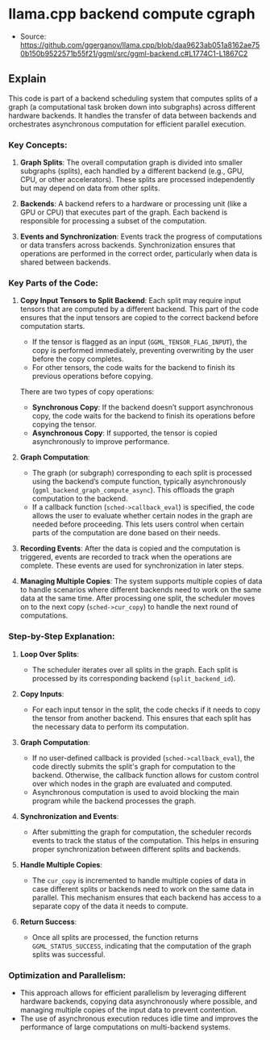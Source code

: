 # llama.cpp backend compute cgraph

- Source: https://github.com/ggerganov/llama.cpp/blob/daa9623ab051a8162ae750b150b9522571b55f21/ggml/src/ggml-backend.c#L1774C1-L1867C2

## Explain

This code is part of a backend scheduling system that computes splits of a graph (a computational task broken down into subgraphs) across different hardware backends. It handles the transfer of data between backends and orchestrates asynchronous computation for efficient parallel execution.

### Key Concepts:

1. **Graph Splits**: 
   The overall computation graph is divided into smaller subgraphs (splits), each handled by a different backend (e.g., GPU, CPU, or other accelerators). These splits are processed independently but may depend on data from other splits.

2. **Backends**:
   A backend refers to a hardware or processing unit (like a GPU or CPU) that executes part of the graph. Each backend is responsible for processing a subset of the computation.

3. **Events and Synchronization**:
   Events track the progress of computations or data transfers across backends. Synchronization ensures that operations are performed in the correct order, particularly when data is shared between backends.

### Key Parts of the Code:

1. **Copy Input Tensors to Split Backend**:
   Each split may require input tensors that are computed by a different backend. This part of the code ensures that the input tensors are copied to the correct backend before computation starts.
   - If the tensor is flagged as an input (`GGML_TENSOR_FLAG_INPUT`), the copy is performed immediately, preventing overwriting by the user before the copy completes.
   - For other tensors, the code waits for the backend to finish its previous operations before copying.

   There are two types of copy operations:
   - **Synchronous Copy**: If the backend doesn’t support asynchronous copy, the code waits for the backend to finish its operations before copying the tensor.
   - **Asynchronous Copy**: If supported, the tensor is copied asynchronously to improve performance.

2. **Graph Computation**:
   - The graph (or subgraph) corresponding to each split is processed using the backend’s compute function, typically asynchronously (`ggml_backend_graph_compute_async`). This offloads the graph computation to the backend.
   - If a callback function (`sched->callback_eval`) is specified, the code allows the user to evaluate whether certain nodes in the graph are needed before proceeding. This lets users control when certain parts of the computation are done based on their needs.

3. **Recording Events**:
   After the data is copied and the computation is triggered, events are recorded to track when the operations are complete. These events are used for synchronization in later steps.

4. **Managing Multiple Copies**:
   The system supports multiple copies of data to handle scenarios where different backends need to work on the same data at the same time. After processing one split, the scheduler moves on to the next copy (`sched->cur_copy`) to handle the next round of computations.

### Step-by-Step Explanation:

1. **Loop Over Splits**:
   - The scheduler iterates over all splits in the graph. Each split is processed by its corresponding backend (`split_backend_id`).

2. **Copy Inputs**:
   - For each input tensor in the split, the code checks if it needs to copy the tensor from another backend. This ensures that each split has the necessary data to perform its computation.

3. **Graph Computation**:
   - If no user-defined callback is provided (`sched->callback_eval`), the code directly submits the split's graph for computation to the backend. Otherwise, the callback function allows for custom control over which nodes in the graph are evaluated and computed.
   - Asynchronous computation is used to avoid blocking the main program while the backend processes the graph.

4. **Synchronization and Events**:
   - After submitting the graph for computation, the scheduler records events to track the status of the computation. This helps in ensuring proper synchronization between different splits and backends.
   
5. **Handle Multiple Copies**:
   - The `cur_copy` is incremented to handle multiple copies of data in case different splits or backends need to work on the same data in parallel. This mechanism ensures that each backend has access to a separate copy of the data it needs to compute.

6. **Return Success**:
   - Once all splits are processed, the function returns `GGML_STATUS_SUCCESS`, indicating that the computation of the graph splits was successful.

### Optimization and Parallelism:
- This approach allows for efficient parallelism by leveraging different hardware backends, copying data asynchronously where possible, and managing multiple copies of the input data to prevent contention.
- The use of asynchronous execution reduces idle time and improves the performance of large computations on multi-backend systems.